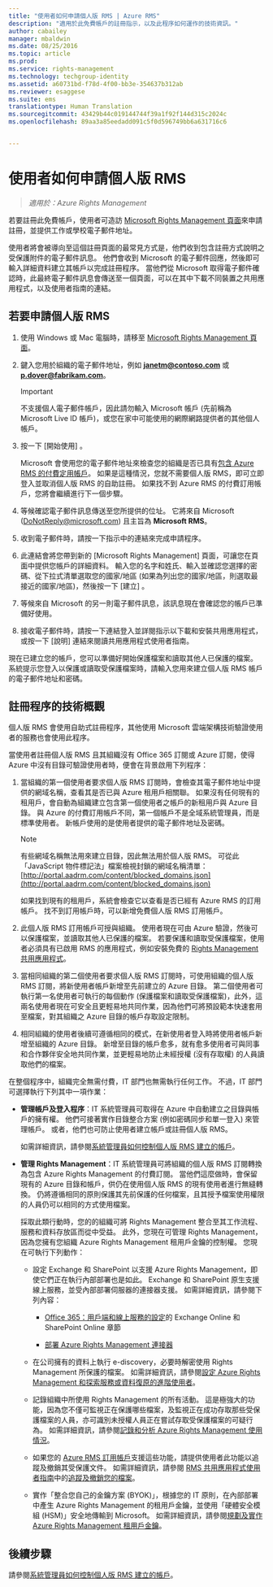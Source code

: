 ```yaml
---
title: "使用者如何申請個人版 RMS | Azure RMS"
description: "適用於此免費帳戶的註冊指示，以及此程序如何運作的技術資訊。"
author: cabailey
manager: mbaldwin
ms.date: 08/25/2016
ms.topic: article
ms.prod: 
ms.service: rights-management
ms.technology: techgroup-identity
ms.assetid: a60731bd-f78d-4f00-bb3e-354637b312ab
ms.reviewer: esaggese
ms.suite: ems
translationtype: Human Translation
ms.sourcegitcommit: 43429b44c019144744f39a1f92f144d315c2024c
ms.openlocfilehash: 89aa3a85eedadd091c5f0d596749bb6a631716c6


---
```


# 使用者如何申請個人版 RMS

>*適用於：Azure Rights Management*

若要註冊此免費帳戶，使用者可造訪 [Microsoft Rights Management 頁面](https://portal.aadrm.com/)來申請註冊，並提供工作或學校電子郵件地址。 

使用者將會被導向至這個註冊頁面的最常見方式是，他們收到包含註冊方式說明之受保護附件的電子郵件訊息。 他們會收到 Microsoft 的電子郵件回應，然後即可輸入詳細資料建立其帳戶以完成註冊程序。 當他們從 Microsoft 取得電子郵件確認時，此最終電子郵件訊息會傳送至一個頁面，可以在其中下載不同裝置之共用應用程式，以及使用者指南的連結。

## 若要申請個人版 RMS

1.  使用 Windows 或 Mac 電腦時，請移至 [Microsoft Rights Management 頁面](https://portal.aadrm.com)。

2.  鍵入您用於組織的電子郵件地址，例如 **janetm@contoso.com** 或 **p.dover@fabrikam.com**。

    > [!IMPORTANT]
    > 不支援個人電子郵件帳戶，因此請勿輸入 Microsoft 帳戶 (先前稱為 Microsoft Live ID 帳戶)，或您在家中可能使用的網際網路提供者的其他個人帳戶。

3.  按一下 [開始使用] 。

    Microsoft 會使用您的電子郵件地址來檢查您的組織是否已具有[包含 Azure RMS 的付費定用帳戶](../get-started/requirements-subscriptions.md)。 如果是這種情況，您就不需要個人版 RMS，即可立即登入並取消個人版 RMS 的自助註冊。 如果找不到 Azure RMS 的付費訂用帳戶，您將會繼續進行下一個步驟。

4.  等候確認電子郵件訊息傳送至您所提供的位址。 它將來自 Microsoft (DoNotReply@microsoft.com) 且主旨為 **Microsoft RMS**。

5.  收到電子郵件時，請按一下指示中的連結來完成申請程序。

6.  此連結會將您帶到新的 [Microsoft Rights Management]  頁面，可讓您在頁面中提供您帳戶的詳細資料。 輸入您的名字和姓氏、輸入並確認您選擇的密碼、從下拉式清單選取您的國家/地區 (如果為列出您的國家/地區，則選取最接近的國家/地區)，然後按一下 [建立] 。

7.  等候來自 Microsoft 的另一則電子郵件訊息，該訊息現在會確認您的帳戶已準備好使用。

8.  接收電子郵件時，請按一下連結登入並詳閱指示以下載和安裝共用應用程式，或按一下 [說明] 連結來閱讀共用應用程式使用者指南。

現在已建立您的帳戶，您可以準備好開始保護檔案和讀取其他人已保護的檔案。 系統提示您登入以保護或讀取受保護檔案時，請輸入您用來建立個人版 RMS 帳戶的電子郵件地址和密碼。

## 註冊程序的技術概觀
個人版 RMS 會使用自助式註冊程序，其他使用 Microsoft 雲端架構技術驗證使用者的服務也會使用此程序。

當使用者註冊個人版 RMS 且其組織沒有 Office 365 訂閱或 Azure 訂閱，使得 Azure 中沒有目錄可驗證使用者時，便會在背景啟用下列程序：

1.  當組織的第一個使用者要求個人版 RMS 訂閱時，會檢查其電子郵件地址中提供的網域名稱，查看其是否已與 Azure 租用戶相關聯。 如果沒有任何現有的租用戶，會自動為組織建立包含第一個使用者之帳戶的新租用戶與 Azure 目錄。 與 Azure 的付費訂用帳戶不同，第一個帳戶不是全域系統管理員，而是標準使用者。 新帳戶使用的是使用者提供的電子郵件地址及密碼。

    > [!NOTE]
    > 有些網域名稱無法用來建立目錄，因此無法用於個人版 RMS。 可從此「JavaScript 物件標記法」檔案檢視封鎖的網域名稱清單： [http://portal.aadrm.com/content/blocked_domains.json](http://portal.aadrm.com/content/blocked_domains.json)

    如果找到現有的租用戶，系統會檢查它以查看是否已經有 Azure RMS 的訂用帳戶。 找不到訂用帳戶時，可以新增免費個人版 RMS 訂用帳戶。

2.  此個人版 RMS 訂用帳戶可授與組織。 使用者現在可由 Azure 驗證，然後可以保護檔案，並讀取其他人已保護的檔案。 若要保護和讀取受保護檔案，使用者必須具有已啟用 RMS 的應用程式，例如安裝免費的 [Rights Management 共用應用程式](../rms-client/sharing-app-windows.md)。

3.  當相同組織的第二個使用者要求個人版 RMS 訂閱時，可使用組織的個人版 RMS 訂閱，將新使用者帳戶新增至先前建立的 Azure 目錄。 第二個使用者可執行第一名使用者可執行的每個動作 (保護檔案和讀取受保護檔案)，此外，這兩名使用者現在可安全且更輕易地共同作業，因為他們可將預設範本快速套用至檔案，對其組織之 Azure 目錄的帳戶存取設定限制。

4.  相同組織的使用者後續可遵循相同的模式，在新使用者登入時將使用者帳戶新增至組織的 Azure 目錄。 新增至目錄的帳戶愈多，就有愈多使用者可與同事和合作夥伴安全地共同作業，並更輕易地防止未經授權 (沒有存取權) 的人員讀取他們的檔案。

在整個程序中，組織完全無需付費，IT 部門也無需執行任何工作。 不過，IT 部門可選擇執行下列其中一項作業：

-   **管理帳戶及登入程序**：IT 系統管理員可取得在 Azure 中自動建立之目錄與帳戶的擁有權。 他們可接著實作目錄整合方案 (例如密碼同步和單一登入) 來管理帳戶。 或者，他們也可防止使用者建立帳戶或註冊個人版 RMS。

    如需詳細資訊，請參閱[系統管理員如何控制個人版 RMS 建立的帳戶](rms-for-individuals-take-control.md)。

-   **管理 Rights Management**：IT 系統管理員可將組織的個人版 RMS 訂閱轉換為包含 Azure Rights Management 的付費訂閱。 當他們這麼做時，會保留現有的 Azure 目錄和帳戶，供仍在使用個人版 RMS 的現有使用者進行無縫轉換。 仍將遵循相同的原則保護其先前保護的任何檔案，且其授予檔案使用權限的人員仍可以相同的方式使用檔案。

    採取此類行動時，您的的組織可將 Rights Management 整合至其工作流程、服務和資料存放區而從中受益。 此外，您現在可管理 Rights Management，因為您擁有您組織 Azure Rights Management 租用戶金鑰的控制權。 您現在可執行下列動作：

    -   設定 Exchange 和 SharePoint 以支援 Azure Rights Management，即使它們正在執行內部部署也是如此。 Exchange 和 SharePoint 原生支援線上服務，並受內部部署伺服器的連接器支援。 如需詳細資訊，請參閱下列內容：

        -   [Office 365：用戶端和線上服務的設定](../deploy-use/configure-office365.md)的 Exchange Online 和 SharePoint Online 章節

        -   [部署 Azure Rights Management 連接器](../deploy-use/deploy-rms-connector.md)

    -   在公司擁有的資料上執行 e-discovery，必要時解密使用 Rights Management 所保護的檔案。 如需詳細資訊，請參閱[設定 Azure Rights Management 和探索服務或資料復原的進階使用者](../deploy-use/configure-super-users.md)。

    -   記錄組織中所使用 Rights Management 的所有活動。 這是極強大的功能，因為您不僅可監視正在保護哪些檔案，及監視正在成功存取那些受保護檔案的人員，亦可識別未授權人員正在嘗試存取受保護檔案的可疑行為。 如需詳細資訊，請參閱[記錄和分析 Azure Rights Management 使用情況](../deploy-use/log-analyze-usage.md)。

    -   如果您的 [Azure RMS 訂用帳戶](https://technet.microsoft.com/dn858608)支援這些功能，請提供使用者此功能以追蹤及撤銷其受保護文件。 如需詳細資訊，請參閱 [RMS 共用應用程式使用者指南](../rms-client/sharing-app-user-guide.md)中的[追蹤及撤銷您的檔案](../rms-client/sharing-app-track-revoke.md)。

    -   實作「整合您自己的金鑰方案 (BYOK)」，根據您的 IT 原則，在內部部署中產生 Azure Rights Management 的租用戶金鑰，並使用「硬體安全模組 (HSM)」安全地傳輸到 Microsoft。 如需詳細資訊，請參閱[規劃及實作 Azure Rights Management 租用戶金鑰](../plan-design/plan-implement-tenant-key.md)。


## 後續步驟
請參閱[系統管理員如何控制個人版 RMS 建立的帳戶](rms-for-individuals-take-control.md)。





<!--HONumber=Aug16_HO4-->


